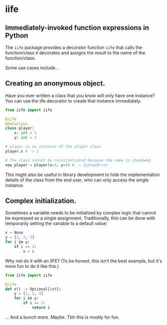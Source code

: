 # iife

## Immediately-invoked function expressions in Python

The `iife` package provides a decorator function `iife` that calls the function/class it decorates and assigns the result to the name of the function/class.

Some use cases include...

## Creating an anonymous object.

Have you ever written a class that you know will only have one instance? You can use the iife decorator to create that instance immediately.

```python
from iife import iife

@iife
@dataclass
class player:
    x: int = 1
    y: int = 2

# player is an instance of the player class
player.x # -> 1

# The class cannot be reinstantiated because the name is shadowed.
new_player = player(x=3, y=4) # -> SyntaxError
```

This might also be useful in library development to hide the implementation details of the class from the end user, who can only access the single instance.

## Complex initialization.

Sometimes a variable needs to be initialized by complex logic that cannot be expressed as a single assignment. Traditionally, this can be done with temporarily setting the variable to a default value:

```python
x = None
y = [1, 2, 3]
for i in y:
    if i == 2:
        x = i
```

Why not do it with an IIFE? (To be honest, this isn't the best example, but it's more fun to do it like this.)

```python
from iife import iife

@iife
def x() -> Optional[int]:
    y = [1, 2, 3]
    for i in y:
        if i == 2:
            return i
```

... And a bunch more. Maybe. Tbh this is mostly for fun.
